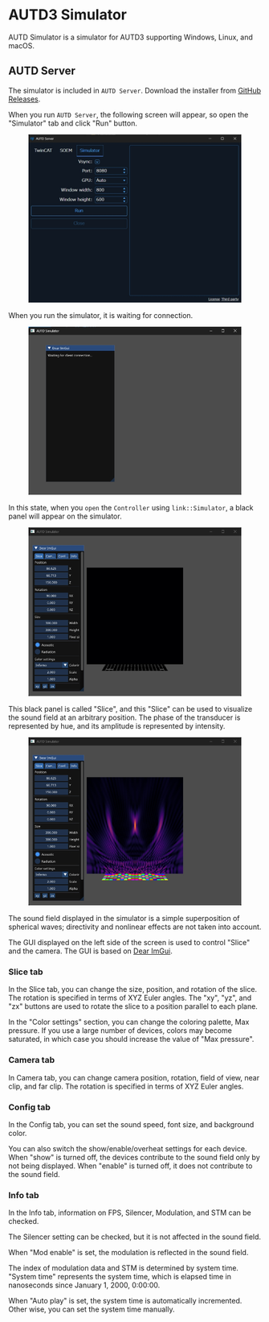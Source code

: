 # AUTD3 Simulator

AUTD Simulator is a simulator for AUTD3 supporting Windows, Linux, and macOS.

## AUTD Server

The simulator is included in `AUTD Server`.
Download the installer from [GitHub Releases](https://github.com/shinolab/autd3-server/releases).

When you run `AUTD Server`, the following screen will appear, so open the "Simulator" tab and click "Run" button.

<figure>
  <img src="../../fig/Users_Manual/autdserver_simulator.jpg"/>
</figure>

When you run the simulator, it is waiting for connection.

<figure>
  <img src="../../fig/sim_waiting.jpg"/>
</figure>

In this state, when you `open` the `Controller` using `link::Simulator`, a black panel will appear on the simulator.

<figure>
  <img src="../../fig/sim_init.jpg"/>
</figure>

This black panel is called "Slice", and this "Slice" can be used to visualize the sound field at an arbitrary position.
The phase of the transducer is represented by hue, and its amplitude is represented by intensity.

<figure>
  <img src="../../fig/sim_focus.jpg"/>
</figure>

The sound field displayed in the simulator is a simple superposition of spherical waves; directivity and nonlinear effects are not taken into account.

The GUI displayed on the left side of the screen is used to control "Slice" and the camera.
The GUI is based on [Dear ImGui](https://github.com/ocornut/imgui).

### Slice tab

In the Slice tab, you can change the size, position, and rotation of the slice.
The rotation is specified in terms of XYZ Euler angles.
The "xy", "yz", and "zx" buttons are used to rotate the slice to a position parallel to each plane.

In the "Color settings" section, you can change the coloring palette, Max pressure.
If you use a large number of devices, colors may become saturated, in which case you should increase the value of "Max pressure".

### Camera tab

In Camera tab, you can change camera position, rotation, field of view, near clip, and far clip.
The rotation is specified in terms of XYZ Euler angles.

### Config tab

In the Config tab, you can set the sound speed, font size, and background color.

You can also switch the show/enable/overheat settings for each device.
When "show" is turned off, the devices contribute to the sound field only by not being displayed.
When "enable" is turned off, it does not contribute to the sound field.

### Info tab

In the Info tab, information on FPS, Silencer, Modulation, and STM can be checked.

The Silencer setting can be checked, but it is not affected in the sound field.

When "Mod enable" is set, the modulation is reflected in the sound field.

The index of modulation data and STM is determined by system time.
"System time" represents the system time, which is elapsed time in nanoseconds since January 1, 2000, 0:00:00.

When "Auto play" is set, the system time is automatically incremented.
Other wise, you can set the system time manually.

